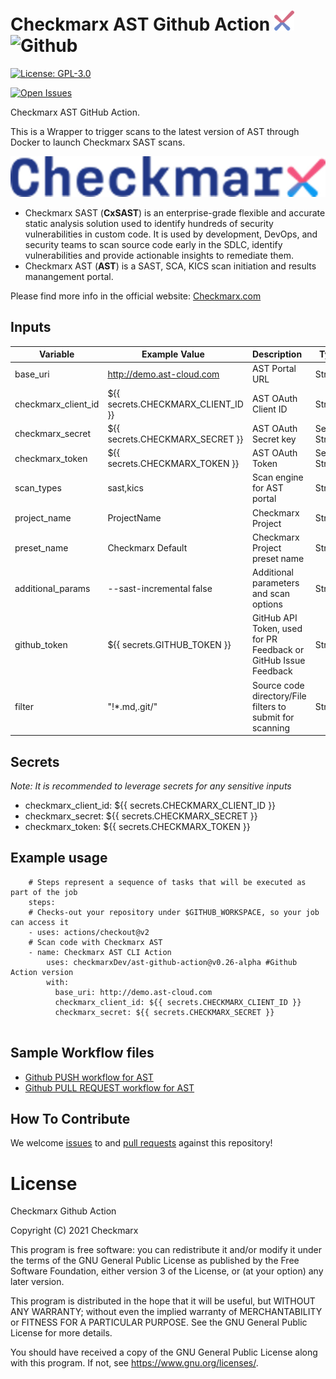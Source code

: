 # Checkmarx AST Github Action ![Checkmarx](images/checkmarx.png) <img src="images/github.png" alt="Github" width="40" height="40">

[![License: GPL-3.0](https://img.shields.io/badge/License-GPL3.0-yellow.svg)](https://www.gnu.org/licenses)

[comment]: <> ([![Latest Release]&#40;https://img.shields.io/github/v/release/checkmarxDev/ast-github-action&#41;]&#40;https://github.com/checkmarxDev/ast-github-action/releases&#41;)
[![Open Issues](https://img.shields.io/github/issues-raw/checkmarxDev/ast-github-action)](https://github.com/checkmarxDev/ast-github-action/issues)

Checkmarx AST GitHub Action.

This is a Wrapper to trigger scans to the latest version of AST through Docker to launch Checkmarx SAST scans.

![Checkmarx](images/checkmarx-big.png)

* Checkmarx SAST (**CxSAST**) is an enterprise-grade flexible and accurate static analysis solution used to identify hundreds of security vulnerabilities in custom code. It is used by development, DevOps, and security teams to scan source code early in the SDLC, identify vulnerabilities and provide actionable insights to remediate them.
* Checkmarx AST (**AST**) is a SAST, SCA, KICS scan initiation and results manangement portal.

Please find more info in the official website: <a href="www.checkmarx.com">Checkmarx.com</a>

## Inputs

| Variable  | Example Value &nbsp;| Description &nbsp; | Type | Required | Default |
| ------------- | ------------- | ------------- |------------- | ------------- | ------------- |
| base_uri | http://demo.ast-cloud.com | AST Portal URL | String | Yes | http://demo.ast-cloud.com
| checkmarx_client_id | ${{ secrets.CHECKMARX_CLIENT_ID }} | AST OAuth Client ID | String | No | N/A
| checkmarx_secret | ${{ secrets.CHECKMARX_SECRET }} | AST OAuth Secret key | Secure String | No | N/A
| checkmarx_token | ${{ secrets.CHECKMARX_TOKEN }} | AST OAuth Token | Secure String | No | N/A
| scan_types | sast,kics | Scan engine for AST portal | String | No | sast |
| project_name | ProjectName | Checkmarx Project | String | No | Github repository name |
| preset_name | Checkmarx Default | Checkmarx Project preset name | String | No | Checkmarx Default |
| additional_params | --sast-incremental false  | Additional parameters and scan options | String | No | N/A |
| github_token | ${{ secrets.GITHUB_TOKEN }} | GitHub API Token, used for PR Feedback or GitHub Issue Feedback | String | No | ${{ github.token }} |
| filter | "!*.md,.git/" | Source code directory/File filters to submit for scanning | String | No | "."(Includes all files) |


## Secrets

_Note: It is recommended to leverage secrets for any sensitive inputs_
* checkmarx_client_id: ${{ secrets.CHECKMARX_CLIENT_ID }}
* checkmarx_secret: ${{ secrets.CHECKMARX_SECRET }}
* checkmarx_token: ${{ secrets.CHECKMARX_TOKEN }}


## Example usage

```
    # Steps represent a sequence of tasks that will be executed as part of the job
    steps:
    # Checks-out your repository under $GITHUB_WORKSPACE, so your job can access it
    - uses: actions/checkout@v2
    # Scan code with Checkmarx AST
    - name: Checkmarx AST CLI Action
        uses: checkmarxDev/ast-github-action@v0.26-alpha #Github Action version
        with:
          base_uri: http://demo.ast-cloud.com
          checkmarx_client_id: ${{ secrets.CHECKMARX_CLIENT_ID }}
          checkmarx_secret: ${{ secrets.CHECKMARX_SECRET }}
          
```

## Sample Workflow files

* [Github PUSH workflow for AST](sample-yml/checkmarx-ast-scan-push.yml)
* [Github PULL REQUEST workflow for AST](sample-yml/checkmarx-ast-scan-pull-request.yml)

## How To Contribute

We welcome [issues](https://github.com/checkmarxDev/ast-github-action/issues) to and [pull requests](https://github.com/checkmarxDev/ast-github-action/pulls) against this repository!

# License

Checkmarx Github Action

Copyright (C) 2021 Checkmarx

This program is free software: you can redistribute it and/or modify it under the terms of the GNU General Public License as published by the Free Software Foundation, either version 3 of the License, or (at your option) any later version.

This program is distributed in the hope that it will be useful, but WITHOUT ANY WARRANTY; without even the implied warranty of MERCHANTABILITY or FITNESS FOR A PARTICULAR PURPOSE. See the GNU General Public License for more details.

You should have received a copy of the GNU General Public License along with this program. If not, see https://www.gnu.org/licenses/.
